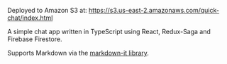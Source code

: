 Deployed to Amazon S3 at: https://s3.us-east-2.amazonaws.com/quick-chat/index.html

A simple chat app written in TypeScript using React, Redux-Saga and Firebase Firestore.

Supports Markdown via the [markdown-it library](https://www.npmjs.com/package/markdown-it).
